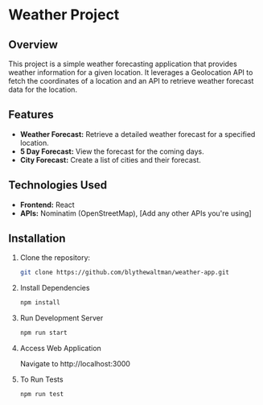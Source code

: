 # Weather Project

## Overview

This project is a simple weather forecasting application that provides weather information for a given location. It leverages a Geolocation API to fetch the coordinates of a location and an API to retrieve weather forecast data for the location.

## Features

- **Weather Forecast:** Retrieve a detailed weather forecast for a specified location.
- **5 Day Forecast:** View the forecast for the coming days.
- **City Forecast:** Create a list of cities and their forecast.

## Technologies Used

- **Frontend:** React
- **APIs:** Nominatim (OpenStreetMap), [Add any other APIs you're using]

## Installation

1. Clone the repository:

   ```bash
   git clone https://github.com/blythewaltman/weather-app.git
   ```

2. Install Dependencies

   ```bash
   npm install
   ```

3. Run Development Server

   ```bash
   npm run start
   ```

4. Access Web Application

   Navigate to http://localhost:3000

5. To Run Tests

   ```bash
   npm run test
   ```
